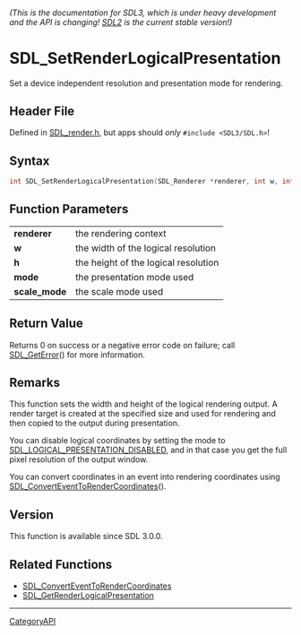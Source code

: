 ###### (This is the documentation for SDL3, which is under heavy development and the API is changing! [SDL2](https://wiki.libsdl.org/SDL2/) is the current stable version!)
# SDL_SetRenderLogicalPresentation

Set a device independent resolution and presentation mode for rendering.

## Header File

Defined in [SDL_render.h](https://github.com/libsdl-org/SDL/blob/main/include/SDL3/SDL_render.h), but apps should _only_ `#include <SDL3/SDL.h>`!

## Syntax

```c
int SDL_SetRenderLogicalPresentation(SDL_Renderer *renderer, int w, int h, SDL_RendererLogicalPresentation mode, SDL_ScaleMode scale_mode);

```

## Function Parameters

|                    |                                      |
| ------------------ | ------------------------------------ |
| **renderer**       | the rendering context                |
| **w**              | the width of the logical resolution  |
| **h**              | the height of the logical resolution |
| **mode**           | the presentation mode used           |
| **scale_mode**     | the scale mode used                  |

## Return Value

Returns 0 on success or a negative error code on failure; call
[SDL_GetError](SDL_GetError)() for more information.

## Remarks

This function sets the width and height of the logical rendering output. A
render target is created at the specified size and used for rendering and
then copied to the output during presentation.

You can disable logical coordinates by setting the mode to
[SDL_LOGICAL_PRESENTATION_DISABLED](SDL_LOGICAL_PRESENTATION_DISABLED), and
in that case you get the full pixel resolution of the output window.

You can convert coordinates in an event into rendering coordinates using
[SDL_ConvertEventToRenderCoordinates](SDL_ConvertEventToRenderCoordinates)().

## Version

This function is available since SDL 3.0.0.

## Related Functions

* [SDL_ConvertEventToRenderCoordinates](SDL_ConvertEventToRenderCoordinates)
* [SDL_GetRenderLogicalPresentation](SDL_GetRenderLogicalPresentation)

----
[CategoryAPI](CategoryAPI)

